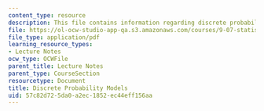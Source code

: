 ```yaml
---
content_type: resource
description: This file contains information regarding discrete probability models.
file: https://ol-ocw-studio-app-qa.s3.amazonaws.com/courses/9-07-statistics-for-brain-and-cognitive-science-fall-2016/57c82d725da0a2ec1852ec44eff156aa_MIT9_07F16_lec2.pdf
file_type: application/pdf
learning_resource_types:
- Lecture Notes
ocw_type: OCWFile
parent_title: Lecture Notes
parent_type: CourseSection
resourcetype: Document
title: Discrete Probability Models
uid: 57c82d72-5da0-a2ec-1852-ec44eff156aa
---
```

